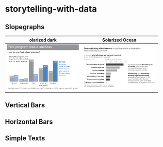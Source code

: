 # storytelling-with-data
## Slopegraphs
olarized dark             |  Solarized Ocean
:-------------------------:|:-------------------------:
![](images/Figure_0-5.png)  |  ![](images/Figure_3-34.png)
## Vertical Bars
## Horizontal Bars
## Simple Texts